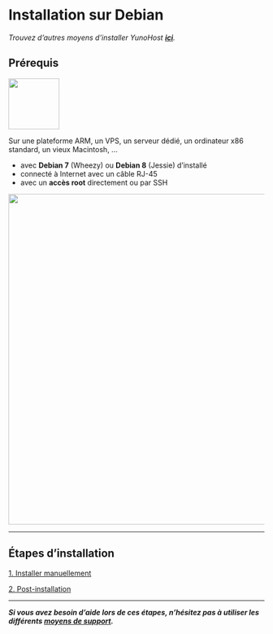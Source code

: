 # Installation sur Debian

*Trouvez d’autres moyens d’installer YunoHost **[ici](/install_fr)**.*

## Prérequis

<img width=100 src="https://yunohost.org/images/debian-logo.png">

Sur une plateforme ARM, un VPS, un serveur dédié, un ordinateur x86 standard, un vieux Macintosh, ...

* avec **Debian 7** (Wheezy) ou **Debian 8** (Jessie) d’installé
* connecté à Internet avec un câble RJ-45
* avec un **accès root** directement ou par SSH

<img width=650 src="https://yunohost.org/images/debian_install.png">

---

## Étapes d’installation

<a class="btn btn-lg btn-default" href="/install_manually_fr">1. Installer manuellement</a>

<a class="btn btn-lg btn-default" href="/postinstall_fr">2. Post-installation</a>

---

***Si vous avez besoin d’aide lors de ces étapes, n’hésitez pas à utiliser les différents [moyens de support](/support_fr).***

